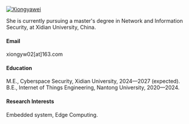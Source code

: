 

[![Xiongyawei](https://img.shields.io/badge/senli1073-github-blue?logo=github)](https://github.com/yawei-X)

She is currently pursuing a master's degree in Network and Information Security, at Xidian University, China.

#### Email
xiongyw02[at]163.com

#### Education
M.E., Cyberspace Security, Xidian University, 2024—2027 (expected).\
B.E., Internet of Things Engineering, Nantong University, 2020—2024.

#### Research Interests
Embedded system, Edge Computing.

